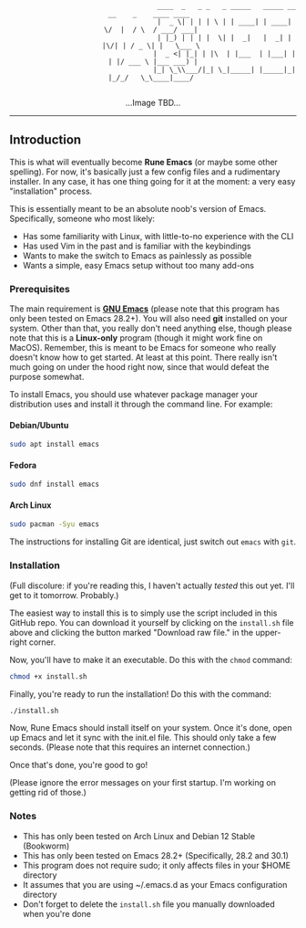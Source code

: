 <div align="center">

```
                                    ____  _   _ _   _ _____   _____ __  __    _    ____ ____  
                                   |  _ \| | | | \ | | ____| | ____|  \/  |  / \  / ___/ ___| 
                                   | |_) | | | |  \| |  _|   |  _| | |\/| | / _ \| |   \___ \ 
                                   |  _ <| |_| | |\  | |___  | |___| |  | |/ ___ \ |___ ___) |
                                   |_| \_\\___/|_| \_|_____| |_____|_|  |_/_/   \_\____|____/ 
                                                            
```

  ...Image TBD...
  
</div>

---

## Introduction
This is what will eventually become **Rune Emacs** (or maybe some other spelling). For now, it's 
basically just a few config files and a rudimentary installer. In any case, it has one thing 
going for it at the moment: a very easy "installation" process. 

This is essentially meant to be an absolute noob's version of Emacs. Specifically, someone who 
most likely:
* Has some familiarity with Linux, with little-to-no experience with the CLI
* Has used Vim in the past and is familiar with the keybindings
* Wants to make the switch to Emacs as painlessly as possible
* Wants a simple, easy Emacs setup without too many add-ons 

### Prerequisites
The main requirement is **[GNU Emacs](https://www.gnu.org/software/emacs/)** (please note that this
program has only been tested on Emacs 28.2+). You will also need **git** installed on your system.
Other than that, you really don't need anything else, though please note that this is a **Linux-only** 
program (though it might work fine on MacOS). Remember, this is meant to be Emacs for someone who 
really doesn't know how to get started. At least at this point. There really isn't much going on 
under the hood right now, since that would defeat the purpose somewhat. 

To install Emacs, you should use whatever package manager your distribution uses and install
it through the command line. For example:

#### Debian/Ubuntu
```sh
sudo apt install emacs
```

#### Fedora
```sh
sudo dnf install emacs
```

#### Arch Linux
```sh
sudo pacman -Syu emacs
```

The instructions for installing Git are identical, just switch out ```emacs``` with ```git```.

### Installation
(Full discolure: if you're reading this, I haven't actually *tested* this out yet. I'll get 
to it tomorrow. Probably.)

The easiest way to install this is to simply use the script included in this GitHub repo. You 
can download it yourself by clicking on the ```install.sh``` file above and clicking the button 
marked "Download raw file." in the upper-right corner. 

Now, you'll have to make it an executable. Do this with the ```chmod``` command:
```sh
chmod +x install.sh
```

Finally, you're ready to run the installation! Do this with the command:
```sh
./install.sh
```

Now, Rune Emacs should install itself on your system. Once it's done, open up Emacs and let
it sync with the init.el file. This should only take a few seconds. (Please note that this
requires an internet connection.) 

Once that's done, you're good to go!

(Please ignore the error messages on your first startup. I'm working on getting rid of those.)

### Notes
* This has only been tested on Arch Linux and Debian 12 Stable (Bookworm)
* This has only been tested on Emacs 28.2+ (Specifically, 28.2 and 30.1)
* This program does not require sudo; it only affects files in your $HOME directory
* It assumes that you are using ~/.emacs.d as your Emacs configuration directory
* Don't forget to delete the ```install.sh``` file you manually downloaded when you're done

